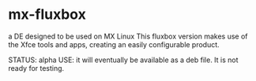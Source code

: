 # mx-fluxbox
a DE designed to be used on MX Linux
This fluxbox version makes use of the Xfce tools and apps, creating an easily configurable product. 

STATUS: alpha
USE: it will eventually be available as a deb file. It is not ready for testing.
